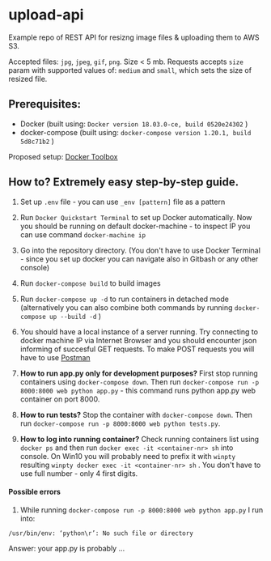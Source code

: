 # upload-api
Example repo of REST API for resizng image files & uploading them to AWS S3.

Accepted files: `jpg`, `jpeg`, `gif`, `png`.
Size < 5 mb.
Requests accepts `size` param with supported values of: `medium` and `small`, which sets the size of resized file.

## Prerequisites:
- Docker (built using: `Docker version 18.03.0-ce, build 0520e24302` )
- docker-compose (built using: `docker-compose version 1.20.1, build 5d8c71b2` )

Proposed setup: [Docker Toolbox](https://docs.docker.com/toolbox/toolbox_install_windows/)

## How to? Extremely easy step-by-step guide.

1.  Set up `.env` file - you can use  `_env [pattern]` file as a pattern

2. Run `Docker Quickstart Terminal` to set up Docker automatically. 
Now you should be running on default docker-machine - to inspect IP you can use command `docker-machine ip`

3. Go into the repository directory.
(You don't have to use Docker Terminal - since you set up docker you can navigate also in Gitbash or any other console)

4. Run `docker-compose build` to build images

5. Run `docker-compose up -d` to run containers in detached mode 
(alternatively you can also combine both commands by running `docker-compose up --build -d` )

6. You should have a local instance of a server running. 
Try connecting to docker machine IP via Internet Browser and you should encounter json informing of succesful GET requests.
To make POST requests you will have to use [Postman](https://www.getpostman.com/downloads/)

7. **How to run app.py only for development purposes?** First stop running containers using `docker-compose down`. 
Then run `docker-compose run -p 8000:8000 web python app.py` - this command runs python app.py web container on port 8000.

8. **How to run tests?** Stop the container with `docker-compose down`. Then run `docker-compose run -p 8000:8000 web python tests.py`.

9. **How to log into running container?** Check running containers list using `docker ps` and then run `docker exec -it <container-nr> sh` into console. 
On Win10 you will probably need to prefix it with `winpty` resulting `winpty docker exec -it <container-nr> sh` . 
You don't have to use full number - only 4 first digits.

#### Possible errors

1. While running `docker-compose run -p 8000:8000 web python app.py` I run into:
```
/usr/bin/env: ‘python\r’: No such file or directory
```

Answer: your app.py is probably ...
